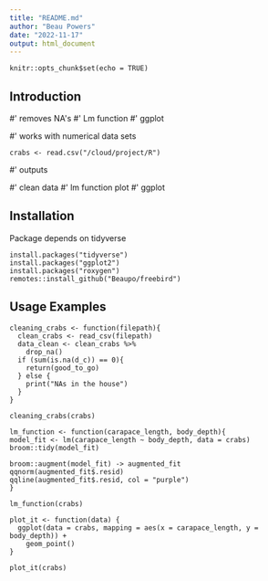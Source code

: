 ```yaml
---
title: "README.md"
author: "Beau Powers"
date: "2022-11-17"
output: html_document
---
```


```{r setup, include=FALSE}
knitr::opts_chunk$set(echo = TRUE)
```

## Introduction

#' removes NA's 
#' Lm function
#' ggplot

#' works with numerical data sets

```{r}
crabs <- read.csv("/cloud/project/R")
```

#' outputs

#' clean data 
#' lm function plot
#' ggplot 

## Installation

Package depends on tidyverse

```{r}
install.packages("tidyverse")
install.packages("ggplot2")
install.packages("roxygen")
remotes::install_github("Beaupo/freebird")
```

## Usage Examples



```{r}
cleaning_crabs <- function(filepath){
  clean_crabs <- read_csv(filepath)
  data_clean <- clean_crabs %>% 
    drop_na()
  if (sum(is.na(d_c)) == 0){
    return(good_to_go)
  } else {
    print("NAs in the house")
  }
}

cleaning_crabs(crabs)
```


```{r}
lm_function <- function(carapace_length, body_depth){
model_fit <- lm(carapace_length ~ body_depth, data = crabs)
broom::tidy(model_fit)

broom::augment(model_fit) -> augmented_fit
qqnorm(augmented_fit$.resid)
qqline(augmented_fit$.resid, col = "purple")
}

lm_function(crabs)
```


```{r}
plot_it <- function(data) {
  ggplot(data = crabs, mapping = aes(x = carapace_length, y = body_depth)) +
    geom_point()
}

plot_it(crabs)
```
